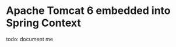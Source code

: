Apache Tomcat 6 embedded into Spring Context
============================================

todo: document me
